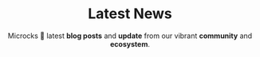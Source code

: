 ---
title: "Latest News"
subtitle: "Microcks 📢 latest **blog posts** and **update** from our vibrant **community** and **ecosystem**."
# meta description
description: "Microcks latest blog posts and news"
draft: false
---